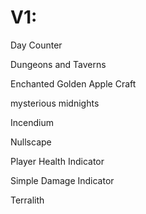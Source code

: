 # V1:


Day Counter


Dungeons and Taverns


Enchanted Golden Apple Craft


mysterious midnights


Incendium


Nullscape


Player Health Indicator


Simple Damage Indicator


Terralith
